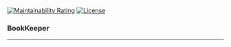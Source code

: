 [![Maintainability Rating](https://sonarcloud.io/api/project_badges/measure?project=iselo_bookkeeper&metric=sqale_rating)](https://sonarcloud.io/summary/new_code?id=iselo_bookkeeper)
[![License](https://img.shields.io/badge/License-Apache%20License%202.0-informational.svg?style=flat)](http://www.apache.org/licenses/LICENSE-2.0)

### BookKeeper
___